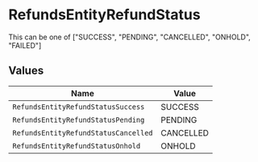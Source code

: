 # RefundsEntityRefundStatus

This can be one of ["SUCCESS", "PENDING", "CANCELLED", "ONHOLD", "FAILED"]


## Values

| Name                                 | Value                                |
| ------------------------------------ | ------------------------------------ |
| `RefundsEntityRefundStatusSuccess`   | SUCCESS                              |
| `RefundsEntityRefundStatusPending`   | PENDING                              |
| `RefundsEntityRefundStatusCancelled` | CANCELLED                            |
| `RefundsEntityRefundStatusOnhold`    | ONHOLD                               |
